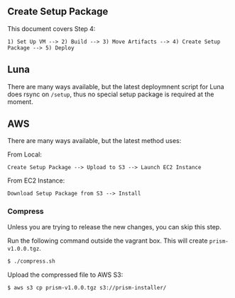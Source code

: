 ## Create Setup Package

This document covers Step 4:

```
1) Set Up VM --> 2) Build --> 3) Move Artifacts --> 4) Create Setup Package --> 5) Deploy
```

## Luna

There are many ways available, but the latest deploymnent script for Luna does rsync on `/setup`, thus no special setup package is required at the moment.

## AWS

There are many ways available, but the latest method uses:

From Local:

```
Create Setup Package --> Upload to S3 --> Launch EC2 Instance
```

From EC2 Instance:

```
Download Setup Package from S3 --> Install
```

### Compress

Unless you are trying to release the new changes, you can skip this step.

Run the following command outside the vagrant box. This will create `prism-v1.0.0.tgz`.

```bash
$ ./compress.sh
```

Upload the compressed file to AWS S3:

```bash
$ aws s3 cp prism-v1.0.0.tgz s3://prism-installer/
```
